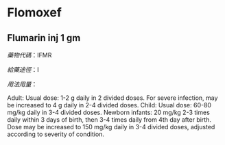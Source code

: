 # Flomoxef

## Flumarin inj 1 gm

*藥物代碼*：IFMR

*給藥途徑*：I

*用法用量*：

Adult: Usual dose: 1-2 g daily in 2 divided doses. For severe infection, may be increased to 4 g daily in 2-4 divided doses.
Child: Usual dose: 60-80 mg/kg daily in 3-4 divided doses. Newborn infants: 20 mg/kg 2-3 times daily within 3 days of birth, then 3-4 times daily from 4th day after birth. Dose may be increased to 150 mg/kg daily in 3-4 divided doses, adjusted according to severity of condition.

